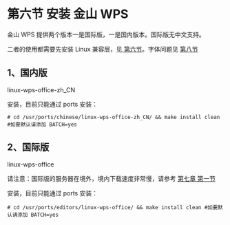 # 第六节 安装 金山 WPS

金山 WPS 提供两个版本一是国际版，一是国内版本。国际版无中文支持。

二者的使用都需要先安装 Linux 兼容层，见[ 第六节](di-wu-jie-linux-jian-rong-ceng.md)。字体问题见 [第八节](di-ba-jie-geng-huan-zi-ti.md)

## 1、国内版

linux-wps-office-zh_CN

安装，目前只能通过 ports 安装：

```
# cd /usr/ports/chinese/linux-wps-office-zh_CN/ && make install clean #如要默认请添加 BATCH=yes
```


## 2、国际版

linux-wps-office

请注意：国际版的服务器在境外，境内下载速度非常慢，请参考 [第七章 第一节](../di-qi-zhang-vpn-yu-dai-li/di-yi-jie-http-dai-li.md)

安装，目前只能通过 ports 安装：

```
# cd /usr/ports/editors/linux-wps-office/ && make install clean #如要默认请添加 BATCH=yes
```
